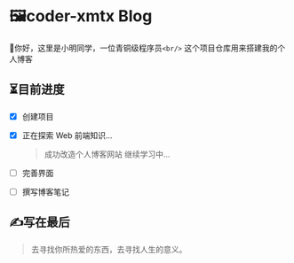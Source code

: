 # 🖼️coder-xmtx Blog

👋你好，这里是小明同学，一位青铜级程序员`<br/>`
这个项目仓库用来搭建我的个人博客

## ⏳目前进度

- [X] 创建项目
- [X] 正在探索 Web 前端知识...
    > 成功改造个人博客网站
    > 继续学习中...

- [ ] 完善界面
- [ ] 撰写博客笔记

## ✍️写在最后

> 去寻找你所热爱的东西，去寻找人生的意义。